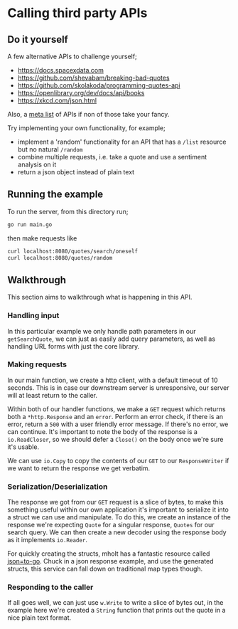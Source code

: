 # Calling third party APIs

## Do it yourself

A few alternative APIs to challenge yourself;
- https://docs.spacexdata.com
- https://github.com/shevabam/breaking-bad-quotes
- https://github.com/skolakoda/programming-quotes-api
- https://openlibrary.org/dev/docs/api/books
- https://xkcd.com/json.html

Also, a [meta list](https://github.com/public-apis/public-apis
) of APIs if non of those take your fancy.

Try implementing your own functionality, for example;
- implement a 'random' functionality for an API that has a `/list` resource but no natural `/random`
- combine multiple requests, i.e. take a quote and use a sentiment analysis on it
- return a json object instead of plain text

## Running the example

To run the server, from this directory run;

```sh
go run main.go
```

then make requests like

```sh
curl localhost:8080/quotes/search/oneself
curl localhost:8080/quotes/random
```

## Walkthrough

This section aims to walkthrough what is happening in this API.

### Handling input

In this particular example we only handle path parameters in our `getSearchQuote`, we can just as easily add query parameters, as well as handling URL forms with just the core library.

### Making requests

In our main function, we create a http client, with a default timeout of 10 seconds. This is in case our downstream server is unresponsive, our server will at least return to the caller.

Within both of our handler functions, we make a `GET` request which returns both a `*http.Response` and an `error`. Perform an error check, if there is an error, return a `500` with a user friendly error message. If there's no error, we can continue. It's important to note the body of the response is a `io.ReadCloser`, so we should defer a `Close()` on the body once we're sure it's usable.

We can use `io.Copy` to copy the contents of our `GET` to our `ResponseWriter` if we want to return the response we get verbatim.

### Serialization/Deserialization

The response we got from our `GET` request is a slice of bytes, to make this something useful within our own application it's important to serialize it into a struct we can use and manipulate. To do this, we create an instance of the response we're expecting `Quote` for a singular response, `Quotes` for our search query. We can then create a new decoder using the response body as it implements `io.Reader`. 

For quickly creating the structs, mholt has a fantastic resource called [json=to-go](https://mholt.github.io/json-to-go/). Chuck in a json response example, and use the generated structs, this service can fall down on traditional map types though.

### Responding to the caller

If all goes well, we can just use `w.Write` to write a slice of bytes out, in the example here we're created a `String` function that prints out the quote in a nice plain text format.
